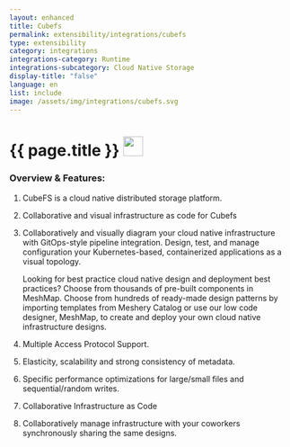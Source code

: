 ```yaml
---
layout: enhanced
title: Cubefs
permalink: extensibility/integrations/cubefs
type: extensibility
category: integrations
integrations-category: Runtime
integrations-subcategory: Cloud Native Storage
display-title: "false"
language: en
list: include
image: /assets/img/integrations/cubefs.svg
---
```


<h1>{{ page.title }} <img src="{{ page.image }}" style="width: 35px; height: 35px;" /></h1>


<!-- This needs replaced with the Category property, not the sub-category.
 #### About: CubeFS is a cloud native distributed storage platform.  -->

### Overview & Features:

1. CubeFS is a cloud native distributed storage platform. 

2. Collaborative and visual infrastructure as code for Cubefs

4. 
    Collaboratively and visually diagram your cloud native infrastructure with GitOps-style pipeline integration. Design, test, and manage configuration your Kubernetes-based, containerized applications as a visual topology.



    Looking for best practice cloud native design and deployment best practices? Choose from thousands of pre-built components in MeshMap. Choose from hundreds of ready-made design patterns by importing templates from Meshery Catalog or use our low code designer, MeshMap, to create and deploy your own cloud native infrastructure designs.



5. Multiple Access Protocol Support.

6. Elasticity, scalability and strong consistency of metadata.

7. Specific performance optimizations for large/small files and sequential/random writes.

8. Collaborative Infrastructure as Code

9. Collaboratively manage infrastructure with your coworkers synchronously sharing the same designs.

